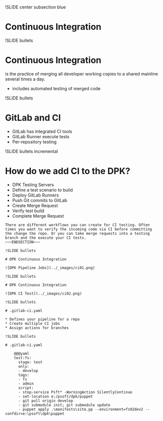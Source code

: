 !SLIDE center subsection blue

# Continuous Integration

!SLIDE bullets

# Continuous Integration

is the practice of merging all developer working copies to a shared mainline several times a day.

* includes automated testing of merged code

!SLIDE bullets

# GitLab and CI

* GitLab has integrated CI tools
* GitLab Runner execute tests
* Per-repository testing

!SLIDE bullets incremental

# How do we add CI to the DPK?

* DPK Testing Servers
* Define a test scenario to build
* Deploy GitLab Runners
* Push Git commits to GitLab
* Create Merge Request
* Verify test build
* Complete Merge Request

~~~SECTION:notes~~~
There are different workflows you can create for CI testing. Often times you want to verify the incoming code via CI before committing the change the repo. Or you can take merge requests into a testing branch and the execute your CI tests.
~~~ENDSECTION~~~

!SLIDE bullets

# DPK Continuous Integration

![DPK Pipeline Jobs](../_images/ci01.png)

!SLIDE bullets

# DPK Continuous Integration

![DPK CI Test](../_images/ci02.png)

!SLIDE bullets

# .gitlab-ci.yaml

* Defines your pipeline for a repo
* Create multiple CI jobs
* Assign actions for branches

!SLIDE bullets

# .gitlab-ci.yaml

    @@@yaml
    test:fs:
      stage: test
      only:
      - develop
      tags:
      - fs
      - admin
      script:
      - stop-service Psft* -WarningAction SilentlyContinue
      - set-location e:/psoft/dpk/puppet
      - git pull origin develop
      - git submodule init; git submodule update
      - puppet apply .\manifests\site.pp --environment=fs92dev2 --confdir=e:\psoft\dpk\puppet